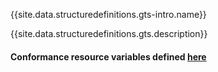 {{site.data.structuredefinitions.gts-intro.name}}

{{site.data.structuredefinitions.gts.description}}

#### Conformance resource variables defined [here](http://wiki.hl7.org/index.php?title=IG_Publisher_Documentation#Jekyll)
